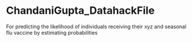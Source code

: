 # ChandaniGupta_DatahackFile
For predicting the likelihood of individuals receiving their xyz and seasonal flu vaccine by estimating probabilities
